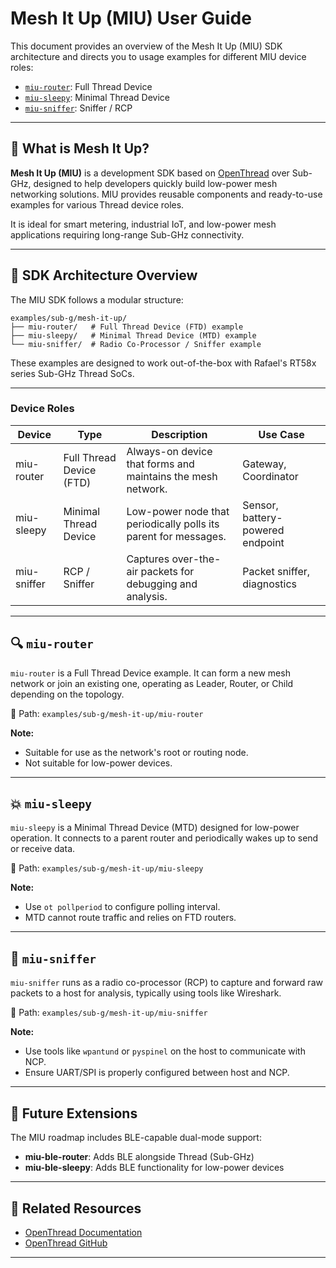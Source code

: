 # Mesh It Up (MIU) User Guide

This document provides an overview of the Mesh It Up (MIU) SDK architecture and directs you to usage examples for different MIU device roles:

* [`miu-router`](../../examples/sub-g/mesh-it-up/miu-router): Full Thread Device
* [`miu-sleepy`](../../examples/sub-g/mesh-it-up/miu-sleepy): Minimal Thread Device
* [`miu-sniffer`](../../examples/sub-g/mesh-it-up/miu-sniffer): Sniffer / RCP

---

## 📘 What is Mesh It Up?

**Mesh It Up (MIU)** is a development SDK based on [OpenThread](https://openthread.io/) over Sub-GHz, designed to help developers quickly build low-power mesh networking solutions. MIU provides reusable components and ready-to-use examples for various Thread device roles.

It is ideal for smart metering, industrial IoT, and low-power mesh applications requiring long-range Sub-GHz connectivity.

---

## 🧱 SDK Architecture Overview

The MIU SDK follows a modular structure:

```
examples/sub-g/mesh-it-up/
├── miu-router/   # Full Thread Device (FTD) example
├── miu-sleepy/   # Minimal Thread Device (MTD) example
└── miu-sniffer/  # Radio Co-Processor / Sniffer example
```

These examples are designed to work out-of-the-box with Rafael's RT58x series Sub-GHz Thread SoCs.

---

### Device Roles

| Device       | Type                     | Description                                                      | Use Case                           |
|--------------|--------------------------|------------------------------------------------------------------|------------------------------------|
| miu-router   | Full Thread Device (FTD) | Always-on device that forms and maintains the mesh network.      | Gateway, Coordinator               |
| miu-sleepy   | Minimal Thread Device    | Low-power node that periodically polls its parent for messages.  | Sensor, battery-powered endpoint   |
| miu-sniffer  | RCP / Sniffer            | Captures over-the-air packets for debugging and analysis.        | Packet sniffer, diagnostics        |

---

## 🔍 `miu-router`

`miu-router` is a Full Thread Device example. It can form a new mesh network or join an existing one, operating as Leader, Router, or Child depending on the topology.

📄 Path: `examples/sub-g/mesh-it-up/miu-router`

**Note:**

* Suitable for use as the network's root or routing node.
* Not suitable for low-power devices.

---

## 💥 `miu-sleepy`

`miu-sleepy` is a Minimal Thread Device (MTD) designed for low-power operation. It connects to a parent router and periodically wakes up to send or receive data.

📄 Path: `examples/sub-g/mesh-it-up/miu-sleepy`


**Note:**

* Use `ot pollperiod` to configure polling interval.
* MTD cannot route traffic and relies on FTD routers.

---

## 🔌 `miu-sniffer`

`miu-sniffer` runs as a radio co-processor (RCP) to capture and forward raw packets to a host for analysis, typically using tools like Wireshark.

📄  Path: `examples/sub-g/mesh-it-up/miu-sniffer`

**Note:**

* Use tools like `wpantund` or `pyspinel` on the host to communicate with NCP.
* Ensure UART/SPI is properly configured between host and NCP.

---

## 🚧 Future Extensions

The MIU roadmap includes BLE-capable dual-mode support:

- **miu-ble-router**: Adds BLE alongside Thread (Sub-GHz)
- **miu-ble-sleepy**: Adds BLE functionality for low-power devices

---

## 📌 Related Resources

* [OpenThread Documentation](https://openthread.io/)
* [OpenThread GitHub](https://github.com/openthread/openthread)

---
